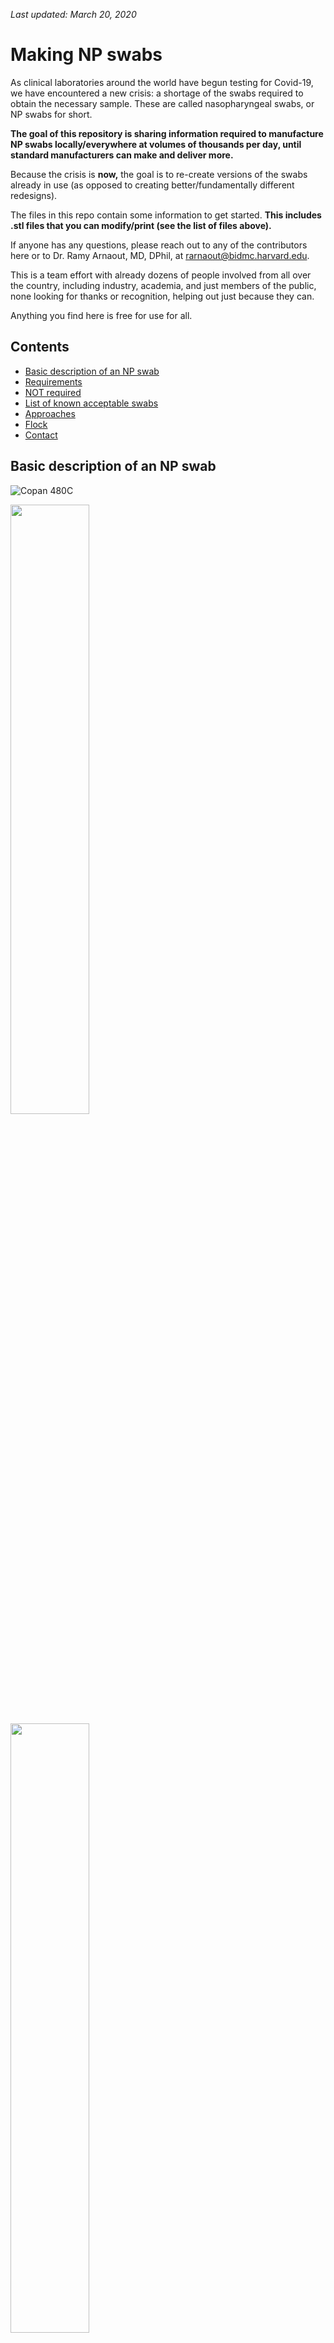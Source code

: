 *Last updated: March 20, 2020*

# Making NP swabs

As clinical laboratories around the world have begun testing for Covid-19, we have encountered a new crisis: a shortage of the swabs required to obtain the necessary sample. These are called nasopharyngeal swabs, or NP swabs for short.

**The goal of this repository is sharing information required to manufacture NP swabs locally/everywhere at volumes of thousands per day, until standard manufacturers can make and deliver more.**

Because the crisis is **now,** the goal is to re-create versions of the swabs already in use (as opposed to creating better/fundamentally different redesigns).

The files in this repo contain some information to get started. **This includes .stl files that you can modify/print (see the list of files above).**

If anyone has any questions, please reach out to any of the contributors here or to Dr. Ramy Arnaout, MD, DPhil, at rarnaout@bidmc.harvard.edu.

This is a team effort with already dozens of people involved from all over the country, including industry, academia, and just members of the public, none looking for thanks or recognition, helping out just because they can.

Anything you find here is free for use for all.


## Contents

- [Basic description of an NP swab](#design)
- [Requirements](#reqs)
- [NOT required](#not-reqs)
- [List of known acceptable swabs](#acceptable-swabs)
- [Approaches](#approaches)
- [Flock](#flock)
- [Contact](#contact)

<a name="design"></a>
## Basic description of an NP swab

![Copan 480C](swab_images/copan_flocked_swab_macro.png)

<img src="img/nasopharynx-child.png" width=50%>

<img src="swab_images/copan_flocked_swab_micro_1.png" width=50%>

<!-- ![Copan 480C closeup](img/nasopharynx-child.png | width=250)

![Copan 480C closeup](swab_images/copan_flocked_swab_micro_1.png | width=250)
-->

An NP swab is a flexible stick around 15cm in length that goes up your nose to the back of the nasal cavity (see [movie](https://www.youtube.com/watch?v=hXohAo1d6tk&feature=youtu.be&t=40)). It is swept or twirled around to brush or wick up secretions, which carry Covid-19 virus particles. The swab comes out of the nose and goes into a vial that contains fluid (viral transport medium). The vial gets capped and sent for processing.

There are **two parts**: a bristled **bulb** end (above) and a **shaft**. The bristles in the above are nylon.

The bulb looks like it would be fluffy to the touch but it is not: the bristles are short enough that it feels more like hard foam.

Often the shaft itself has a thin **neck**, for flexibility, and a thicker **handle**. The handle is often **scored**---a weak point in the shaft---where you can break it off so the bristled part stays in the vial; the handle is then thrown away.

The distance along the handle where the scoring occurs depends on the vial you use. For example, for the vials for use with Copan 480C swabs, the breakpoint is 7cm; for [15-](https://www.fishersci.com/shop/products/falcon-15ml-conical-centrifuge-tubes-5/p-193301) or [50-mL](https://www.fishersci.com/shop/products/falcon-50ml-conical-centrifuge-tubes-2/p-193321) conical tubes (of the kind used routinely in biomedical research and sold by many manufacturers), 11.5 cm will do (the 15mL Falcons are listed as 12cm, 50mL as 11.5cm, but we haven't checked yet whether this is interior height or includes the cap).


<a name="reqs"></a>
## Requirements

-	Wand is stiff enough to push to the back of the nasal cavity but flexible enough to get up the nose and will bend when it hits resistance instead of stabbing people (for reference, swabs are a little more flexible than the tiny straws used for coffee, and somewhat similar to the inside tube that holds the ink when you take apart a Bic ballpoint pen)

-	Ideally, the bulb end is *flocked* (see below): it has lots of tiny bristles perpendicular to the wand (see close-up above). The bristles provide for a high surface-area-to-volume and helps both wick secretions onto the bristle and liberate particles when put in the transport medium. Perpendicularity is a nice-to-have that we believe may improve yield slightly but requires electrostatic deposition; even random orientation of flock should work fine

-	Bristles or collecting substrate (including any adhesive) must be firmly attached and not get left behind in the nasal cavity. Similarly no part of the swab should break off or get left in the nasal cavity. We have enough problems with the pandemic already

-	Materials cannot inhibit [PCR](https://en.wikipedia.org/wiki/Reverse_transcription_polymerase_chain_reaction). This means no wood or cotton (although we believe rayon is OK; see partial list of PCR inhibitors below). Nylon and polypropylene seem to be good choices, but start with medical equipment/grade materials if possible since they should be high quality/pure (some additives can be inihibitors).

-	Wand must break off inside the tube – better to be too short than too long.  Wand could be manually scored to create a weak point

For more technical requirements, see [Design Constraints](Other_Docs/Design%20Constraints.md)

<a name="not-reqs"></a>
## NOT required

-	Sterility. Not a major concern for most uses; only for immunocompromised (in which case the ability to decontaminate by [autoclaving](https://en.wikipedia.org/wiki/Autoclave) or ethanol bath is needed). The air and the nose are already non-sterile and the PCR assay is specific enough to ignore most contaminants (as long as other Covid-19 contaminated things/people don’t come in contact with it and it doesn’t pick up PCR inhibitors)

-	Labor intensive is ok, to fill short term needs. There are students and researchers out of school and lab who are willing to volunteer to hand-assemble these from inoculation loops, adhesive, and wicking substrate #studentArmy


<a name="acceptable-swabs"></a>
## List of known acceptable swabs

Model what you make after one of these.

Product numbers are listed. Unless otherwise stated, these are from the [FDA approved list](https://www.fda.gov/medical-devices/emergency-situations-medical-devices/faqs-diagnostic-testing-sars-cov-2) current as of **March 20, 2020**. You can look these up online.

**Copan:** 480C *(2)*, 481C *(1)*, 482C *(1)*, 501CS01, 503CS01, 516CS01, 518CS01, 534CS01

**Puritan:** LA-117 *(1)*, 3317-H, 25-3317-H, 25-3316-U, 25-3316-H, 25-3317-U, 25-3318-U, 25-3318-H, 25-3319-H, 25-3320-U, 25-3320-U EMB 100MM, 25-3320-U EMB 80MM, 25-3320-H and 25-3320-H EMB 80MM

*(1)* Preferred, per FDA

*(2)* Acceptable, per BIDMC


<a name="approaches"></a>
## Approaches

#Approaches under investigation:

(1a) 3D printing a shaft, and attaching flock material via adhesive

(1b) 3D printing a shaft with enough definition---either "nubs" along the surface or bristles---to gather secretion from the nasopharynx.

#Other Approaches:

(2a) Repurposing existing materials, including cosmetics applicators or "loops" used in microbiology

For more detail on ideas not yet investigated, see **Other Approaches** (link to come)

### Scrounging, Repurposing

...but just a word about scrounging and repurposing. There are lots of swabs used for various things floating around hospitals, outpatient clinics, private practices, and so on. **Be creative and ask everyone you know. That's what we've been doing and it's gotten us thousands of swabs.** This is a stopgap at best, but every swab counts.

Will a repurposed swab work? Find someone who uses NP swabs, take pictures of what you find, and ask that person to weigh in on suitability. (We've been asking our respiratory care personnel.) In practice, as long as the materials are not wood or cotton, there's a chance you've got something usable. **If you find something that works, please tell us,** along with how you know it works, and we'll post it.

### Manufacturing

The consensus of a fair bit of thinking on our part is the simplest high-throughput approach is **3D printing**:

- 3D print a wand with the appropriate form factor (e.g. see the picture above and the .stl files)
- dip bulb in adhesive (we are working on appropriate adhesives)
- dip sticky bulb in [flock](#flock)
- shake/blow/rinse off excess flock
- (if needed) dip in 70% ethanol for sterilization

If this sounds like how you'd solve this problem if you were still in elementary school, you're right. This is basically decorating Easter eggs (if you started with a 3D-printed Easter egg). Currently we have no proven way to automate the last three steps so we are envisioning a "student army," as mentioned above. **If you've got a better idea, now's the time.**

There are several alternatives being tried:

- We are looking into using small urine loops as shafts; we don't yet have a solution for how to apply a swab end. Will post if we do. At least there are usually very many of these around in clinical microbiology laboratories
- Printing a bristled head is a no-go for conventional 3D printers, as the features are too small. It is possible that a sand-blasted/chemically etched/otherwise roughened bulb *might* work, but we are not doing research here: we're looking for our best bet for a sure thing
- Mascara brushes. The consensus so far is, the materials might be right but the brushes are far too large/widely spaced. Again, they *might* work, but see above

Again, we believe the best use of resources is to be creative around copying the template, not redesigning swabs.


<a name="flock"></a>
## Flock

"Flock" is the name of the bristle material. It can be ordered from e.g. www.flockit.com as a powder. The below information comes from extremely helpful conversations with them and Celluseude, the manufacturer. (Please remember your flock manufacturers and distributors this holiday season.)

- The nylon flock on the tip of the picture is 3 denier (3 dtex) *(1)*

- The flock on the flocked swab above was likely applied using electrostatic deposition: flock coated with something positively charged, shaft coated with adhesive and electrically grounded. We do not need to do this: the previous version of swabs, still widely in use, have matted flock and they work well enough (slightly lower sensitivity but clinically for now we'll take it)

- In general acrylic is used as the adhesive for flock, but be aware that acrylic is a **known PCR inhibitor** (see below). Decision point is rinse a lot to remove loose acrylic vs. just use something safer. Apparently Elmer's has something of the same problem.

- The only colors we should consider for the nylon are black and white, with preference for white. Black has some inorganic compound that was thought to be benign; white has titanium inside the fiber but not on the surface. White is the purest nylon. Colored nylons have various ionic or covalent groups on the outside, which are probably not things we want to deal with.

- Rayon is also safe to use

*(1)* Denier/dtex is a unit of measurement (*grams* per 9,000 *meters*) that the fabric industry uses. Denier is American; dtex is European. If the material had a different density from nylon but was of the same diameter, its denier measurement would be different.


<a name="adhesive"></a>
## Adhesive


Coming soon


<a name="contact"></a>
## Contact us

We want to emphasize this is a **group effort** with literally scores of people working on this right now; if you're reading this, you're probably one of them. If you have something to contribute, please contact Dr. Ramy Arnaout, MD, DPhil, at rarnaout@bidmc.harvard.edu.

Note there's also now a [Slack channel](https://join.slack.com/t/rapidmanufact-iop4498/shared_invite/zt-cykndes6-XtxzG~8bkji64M3wTVWiOw).


